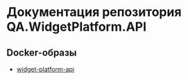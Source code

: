# Документация репозитория QA.WidgetPlatform.API

## Docker-образы

* [widget-platform-api](widget-platform-api.md)
